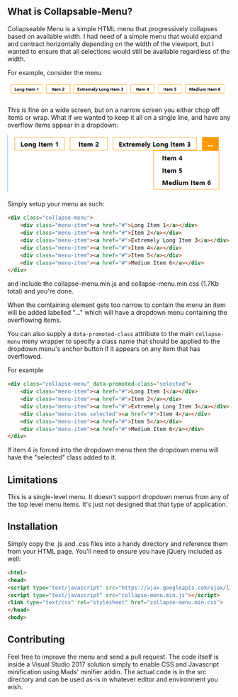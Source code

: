 ## What is Collapsable-Menu? 

Collapseable Menu is a simple HTML menu that progressively collapses based on available width. I had
need of a simple menu that would expand and contract horizontally depending on the width of the 
viewport, but I wanted to ensure that all selections would still be available regardless of the
width.

For example, consider the menu 

![wide menu](https://github.com/ChrisMaunder/collapsable-menu/raw/master/Images/menu1.PNG "Wide menu")

This is fine on a wide screen, but on a narrow screen you either chop off items or wrap. What if
we wanted to keep it all on a single line, and have any overflow items appear in a dropdown:

![narrow menu](https://github.com/ChrisMaunder/collapsable-menu/raw/master/Images/Menu2.PNG "Narrow menu")

Simply setup your menu as such:

```html
<div class="collapse-menu">
    <div class="menu-item"><a href="#">Long Item 1</a></div>
    <div class="menu-item"><a href="#">Item 2</a></div>
    <div class="menu-item"><a href="#">Extremely Long Item 3</a></div>
    <div class="menu-item"><a href="#">Item 4</a></div>
    <div class="menu-item"><a href="#">Item 5</a></div>
    <div class="menu-item"><a href="#">Medium Item 6</a></div>
</div>
```

and include the collapse-menu.min.js and collapse-menu.min.css (1.7Kb total) and you're done.

When the comtaining element gets too narrow to contain the menu an item will be added labelled 
"..." which will have a dropdown menu containing the overflowing items. 

You can also supply a `data-promoted-class` attribute to the main `collapse-menu` meny wrapper to
specify a class name that should be applied to the dropdown menu's anchor button if it appears on 
any item that has overflowed.

For example

```html
<div class="collapse-menu" data-promoted-class="selected">
    <div class="menu-item"><a href="#">Long Item 1</a></div>
    <div class="menu-item"><a href="#">Item 2</a></div>
    <div class="menu-item"><a href="#">Extremely Long Item 3</a></div>
    <div class="menu-item selected"><a href="#">Item 4</a></div>
    <div class="menu-item"><a href="#">Item 5</a></div>
    <div class="menu-item"><a href="#">Medium Item 6</a></div>
</div>
```
If item 4 is forced into the dropdown menu then the dropdown menu will have the "selected" class 
added to it.

## Limitations

This is a single-level menu. It doesn't support dropdown menus from any of the top level menu items.
It's just not designed that that type of application. 

## Installation

Simply copy the .js and .css files into a handy directory and reference them from your HTML page. 
You'll need to ensure you have jQuery included as well:

```html
<html>
<head>
<script type="text/javascript" src="https://ajax.googleapis.com/ajax/libs/jquery/2.2.4/jquery.min.js"></script>
<script type="text/javascript" src="collapse-menu.min.js"></script>
<link type="text/css" rel="stylesheet" href="collapse-menu.min.css">
</head>
<body>
```

## Contributing

Feel free to improve the menu and send a pull request. The code itself is inside a Visual Studio
2017 solution simply to enable CSS and Javascript minification using Mads' minifier addin. The
actual code is in the src directory and can be used as-is in whatever editor and environment you
wish.
